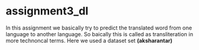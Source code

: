 # assignment3_dl
In this assignment we basically try to predict the translated word from one language to another language. So baically this is called as transliteration in more technoncal terms. Here we used a dataset set **(aksharantar)** 
